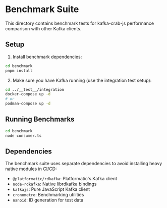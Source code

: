 # Benchmark Suite

This directory contains benchmark tests for kafka-crab-js performance comparison with other Kafka clients.

## Setup

1. Install benchmark dependencies:
```bash
cd benchmark
pnpm install
```

2. Make sure you have Kafka running (use the integration test setup):
```bash
cd ../__test__/integration
docker-compose up -d
# or
podman-compose up -d
```

## Running Benchmarks

```bash
cd benchmark
node consumer.ts
```

## Dependencies

The benchmark suite uses separate dependencies to avoid installing heavy native modules in CI/CD:

- `@platformatic/rdkafka`: Platformatic's Kafka client
- `node-rdkafka`: Native librdkafka bindings
- `kafkajs`: Pure JavaScript Kafka client
- `cronometro`: Benchmarking utilities
- `nanoid`: ID generation for test data